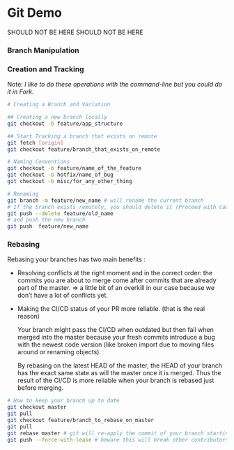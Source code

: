 # Git Demo

SHOULD NOT BE HERE
SHOULD NOT BE HERE


### Branch Manipulation

### Creation and Tracking

Note: *I like to do these operations with the command-line but you could do it in Fork.*

```bash
# Creating a Branch and Variation

## Creating a new branch locally
git checkout -b feature/app_structure

## Start Tracking a branch that exists on remote
git fetch [origin]
git checkout feature/branch_that_exists_on_remote

# Naming Conventions
git checkout -b feature/name_of_the_feature
git checkout -b hotfix/name_of_bug
git checkout -b misc/for_any_other_thing

# Renaming
git branch -m feature/new_name # will rename the current branch
# If the branch exists remotely, you should delete it (Proceed with caution here !!)
git push --delete feature/old_name
# and push the new branch
git push  feature/new_name
```

### Rebasing

Rebasing your branches has two main benefits :

- Resolving conflicts at the right moment and in the correct order: the commits you are about to merge come after commits that are already part of the master. ⇒ a little bit of an overkill in our case because we don’t have a lot of conflicts yet.
- Making the CI/CD status of your PR more reliable. (that is the real reason)
    
    Your branch might pass the CI/CD when outdated but then fail when merged into the master because your fresh commits introduce a bug with the newest code version (like broken import due to moving files around or renaming objects). 
    
    By rebasing on the latest HEAD of the master, the HEAD of your branch has the exact same state as will the master once it is merged. Thus the result of the CI/CD is more reliable when your branch is rebased just before merging.
    

```bash
# How to keep your branch up to date
git checkout master
git pull
git checkout feature/branch_to_rebase_on_master
git pull
git rebase master # git will re-apply the commit of your branch starting with
git push --force-with-lease # beware this will break other contributors' commit history
```
